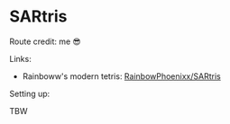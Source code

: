 # SARtris
Route credit: me 😎

Links:

* Rainboww's modern tetris: [RainbowPhoenixx/SARtris](https://github.com/RainbowwPhoenixx/SARtris)

Setting up:

TBW
